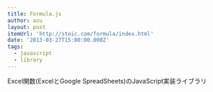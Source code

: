 ```yaml
---
title: Formula.js
author: azu
layout: post
itemUrl: 'http://stoic.com/formula/index.html'
date: '2013-03-27T15:00:00.000Z'
tags:
  - javascript
  - library
---
```

Excel関数(ExcelとGoogle SpreadSheets)のJavaScript実装ライブラリ
